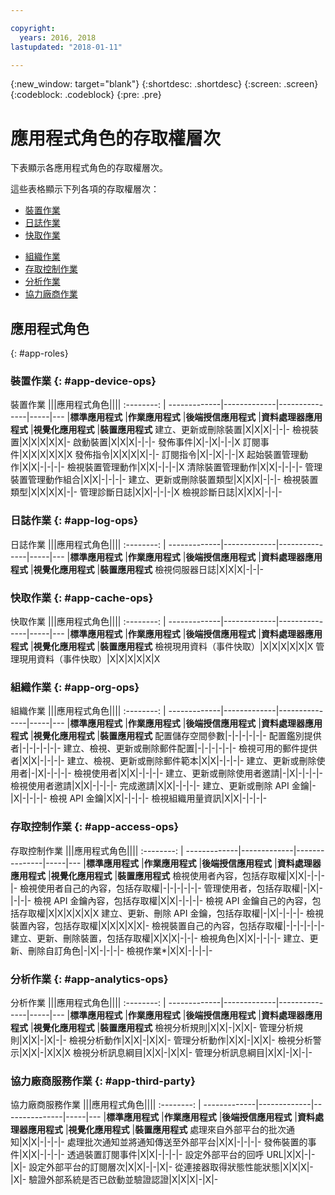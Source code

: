 ```yaml
---

copyright:
  years: 2016, 2018
lastupdated: "2018-01-11"

---
```


{:new_window: target="blank"}
{:shortdesc: .shortdesc}
{:screen: .screen}
{:codeblock: .codeblock}
{:pre: .pre}

# 應用程式角色的存取權層次

下表顯示各應用程式角色的存取權層次。

這些表格顯示下列各項的存取權層次：
- [裝置作業](#app-device-ops)
- [日誌作業](#app-log-ops)
- [快取作業](#app-cache-ops)
<!-- [Historian Operations](#app-historian) -->
- [組織作業](#app-org-ops)
- [存取控制作業](#app-access-ops)
- [分析作業](#app-analytics-ops)
- [協力廠商作業](#app-third-party)  
<!-- - [Risk Management Operations](#app-risk-mgt) -->

## 應用程式角色
{: #app-roles}

### 裝置作業 {: #app-device-ops}

裝置作業 |||應用程式角色||||
:--------: | -------------|-------------|---------------|-----|---
           |**標準應用程式** |**作業應用程式** |**後端授信應用程式** |**資料處理器應用程式** |**視覺化應用程式** |**裝置應用程式**
建立、更新或刪除裝置|X|X|X|-|-|-
檢視裝置|X|X|X|X|X|-
啟動裝置|X|X|X|-|-|-
發佈事件|X|-|X|-|-|X
訂閱事件|X|X|X|X|X|X
發佈指令|X|X|X|X|-|-
訂閱指令|X|-|X|-|-|X
起始裝置管理動作|X|X|-|-|-|-
檢視裝置管理動作|X|X|-|-|-|X
清除裝置管理動作|X|X|-|-|-|-
管理裝置管理動作組合|X|X|-|-|-|-
建立、更新或刪除裝置類型|X|X|X|-|-|-
檢視裝置類型|X|X|X|X|-|-
管理診斷日誌|X|X|-|-|-|X
檢視診斷日誌|X|X|X|-|-|-

### 日誌作業 {: #app-log-ops}

日誌作業 |||應用程式角色||||
:--------: | -------------|-------------|---------------|-----|---
           |**標準應用程式** |**作業應用程式** |**後端授信應用程式** |**資料處理器應用程式** |**視覺化應用程式** |**裝置應用程式**
檢視伺服器日誌|X|X|X|-|-|-

### 快取作業 {: #app-cache-ops}

快取作業 |||應用程式角色||||
:--------: | -------------|-------------|---------------|-----|---
           |**標準應用程式** |**作業應用程式** |**後端授信應用程式** |**資料處理器應用程式** |**視覺化應用程式** |**裝置應用程式**
檢視現用資料（事件快取）|X|X|X|X|X|X
管理現用資料（事件快取）|X|X|X|X|X|X

### 組織作業 {: #app-org-ops}

組織作業 |||應用程式角色||||
:--------: | -------------|-------------|---------------|-----|---
           |**標準應用程式** |**作業應用程式** |**後端授信應用程式** |**資料處理器應用程式** |**視覺化應用程式** |**裝置應用程式**
配置儲存空間參數|-|-|-|-|-|-
配置鑑別提供者|-|-|-|-|-|-
建立、檢視、更新或刪除郵件配置|-|-|-|-|-|-
檢視可用的郵件提供者|X|X|-|-|-|-
建立、檢視、更新或刪除郵件範本|X|X|-|-|-|-
建立、更新或刪除使用者|-|X|-|-|-|-
檢視使用者|X|X|-|-|-|-
建立、更新或刪除使用者邀請|-|X|-|-|-|-
檢視使用者邀請|X|X|-|-|-|-
完成邀請|X|X|-|-|-|-
建立、更新或刪除 API 金鑰|-|X|-|-|-|-
檢視 API 金鑰|X|X|-|-|-|-
檢視組織用量資訊|X|X|-|-|-|-

### 存取控制作業 {: #app-access-ops}

存取控制作業 |||應用程式角色||||
:--------: | -------------|-------------|---------------|-----|---
           |**標準應用程式** |**作業應用程式** |**後端授信應用程式** |**資料處理器應用程式** |**視覺化應用程式** |**裝置應用程式**
檢視使用者內容，包括存取權|X|X|-|-|-|-
檢視使用者自己的內容，包括存取權|-|-|-|-|-|-
管理使用者，包括存取權|-|X|-|-|-|-
檢視 API 金鑰內容，包括存取權|X|X|-|-|-|-
檢視 API 金鑰自己的內容，包括存取權|X|X|X|X|X|X
建立、更新、刪除 API 金鑰，包括存取權|-|X|-|-|-|-
檢視裝置內容，包括存取權|X|X|X|X|X|-
檢視裝置自己的內容，包括存取權|-|-|-|-|-|-
建立、更新、刪除裝置，包括存取權|X|X|X|-|-|-
檢視角色|X|X|-|-|-|-
建立、更新、刪除自訂角色|-|X|-|-|-|-
檢視作業*|X|X|-|-|-|-

### 分析作業 {: #app-analytics-ops}

分析作業 |||應用程式角色||||
:--------: | -------------|-------------|---------------|-----|---
           |**標準應用程式** |**作業應用程式** |**後端授信應用程式** |**資料處理器應用程式** |**視覺化應用程式** |**裝置應用程式**
檢視分析規則|X|X|-|X|X|-
管理分析規則|X|X|-|X|-|-
檢視分析動作|X|X|-|X|X|-
管理分析動作|X|X|-|X|X|-
檢視分析警示|X|X|-|X|X|X
檢視分析訊息綱目|X|X|-|X|X|-
管理分析訊息綱目|X|X|-|X|-|-

### 協力廠商服務作業 {: #app-third-party}

協力廠商服務作業 |||應用程式角色||||
:--------: | -------------|-------------|---------------|-----|---
           |**標準應用程式** |**作業應用程式** |**後端授信應用程式** |**資料處理器應用程式** |**視覺化應用程式** |**裝置應用程式**
處理來自外部平台的批次通知|X|X|-|-|-|-
處理批次通知並將通知傳送至外部平台|X|X|-|-|-|-
發佈裝置的事件|X|X|-|-|-|-
透過裝置訂閱事件|X|X|-|-|-|-
設定外部平台的回呼 URL|X|X|-|-|X|-
設定外部平台的訂閱層次|X|X|-|-|X|-
從連接器取得狀態性能狀態|X|X|X|-|X|-
驗證外部系統是否已啟動並驗證認證|X|X|X|-|X|-
